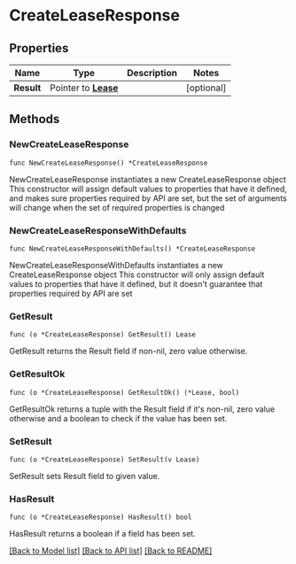 # CreateLeaseResponse

## Properties

Name | Type | Description | Notes
------------ | ------------- | ------------- | -------------
**Result** | Pointer to [**Lease**](Lease.md) |  | [optional] 

## Methods

### NewCreateLeaseResponse

`func NewCreateLeaseResponse() *CreateLeaseResponse`

NewCreateLeaseResponse instantiates a new CreateLeaseResponse object
This constructor will assign default values to properties that have it defined,
and makes sure properties required by API are set, but the set of arguments
will change when the set of required properties is changed

### NewCreateLeaseResponseWithDefaults

`func NewCreateLeaseResponseWithDefaults() *CreateLeaseResponse`

NewCreateLeaseResponseWithDefaults instantiates a new CreateLeaseResponse object
This constructor will only assign default values to properties that have it defined,
but it doesn't guarantee that properties required by API are set

### GetResult

`func (o *CreateLeaseResponse) GetResult() Lease`

GetResult returns the Result field if non-nil, zero value otherwise.

### GetResultOk

`func (o *CreateLeaseResponse) GetResultOk() (*Lease, bool)`

GetResultOk returns a tuple with the Result field if it's non-nil, zero value otherwise
and a boolean to check if the value has been set.

### SetResult

`func (o *CreateLeaseResponse) SetResult(v Lease)`

SetResult sets Result field to given value.

### HasResult

`func (o *CreateLeaseResponse) HasResult() bool`

HasResult returns a boolean if a field has been set.


[[Back to Model list]](../README.md#documentation-for-models) [[Back to API list]](../README.md#documentation-for-api-endpoints) [[Back to README]](../README.md)


